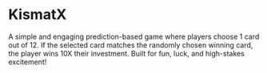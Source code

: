 # KismatX
A simple and engaging prediction-based game where players choose 1 card out of 12. If the selected card matches the randomly chosen winning card, the player wins 10X their investment. Built for fun, luck, and high-stakes excitement!
